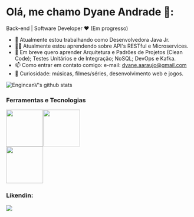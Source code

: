 # Olá, me chamo Dyane Andrade 👋:

Back-end | Software Developer ❤️ (Em progresso)

- 💼 Atualmente estou trabalhando como Desenvolvedora Java Jr.
- 👨‍💻 Atualmente estou aprendendo sobre API's RESTful e Microservices. 
- 🌱 Em breve quero aprender Arquitetura e Padrões de Projetos (Clean Code); Testes Unitários e de Integração; NoSQL; DevOps e Kafka.
- 📫 Como entrar em contato comigo: e-mail: dyane.aaraujo@gmail.com
- 📌 Curiosidade: músicas, filmes/séries, desenvolvimento web e jogos.

![EngincanV's github stats](https://github-readme-stats.vercel.app/api?username=MulherMarav&show_icons=true&line_height=30)

### Ferramentas e Tecnologias
<div>
<img src="https://cdn.jsdelivr.net/gh/devicons/devicon/icons/java/java-original-wordmark.svg" width="100" height="100" /><img src="https://cdn.jsdelivr.net/gh/devicons/devicon/icons/spring/spring-original-wordmark.svg" width="100" height="100" />
</div>
<div>
<img src="https://cdn.jsdelivr.net/gh/devicons/devicon/icons/mysql/mysql-original-wordmark.svg"  width="100" height="100" />
</div>


### Likendin:
<a href="https://www.linkedin.com/in/dyane-andrade-ara%C3%BAjo-823263143" target="_blank"><img src="https://img.shields.io/badge/-LinkedIn-%230077B5?style=for-the-badge&logo=linkedin&logoColor=white" target="_blank"></a> 

